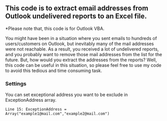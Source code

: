 ## This code is to extract email addresses from Outlook undelivered reports to an Excel file.

*Please note that, this code is for Outlook VBA.

You might have been in a situation where you sent emails to hundreds of users/customers on Outlook, but inevitably many of the mail addresses were not reachable. As a result, you received a lot of undelivered reports, and you probably want to remove those mail addresses from the list for the future. But, how would you extract the addresses from the reports? Well, this code can be useful in this situation, so please feel free to use my code to avoid this tedious and time consuming task.

### Settings

You can set exceptional address you want to be exclude in ExceptionAddress array.

`Line 15: ExceptionAddress = Array("example1@mail.com","example2@mail.com")`
